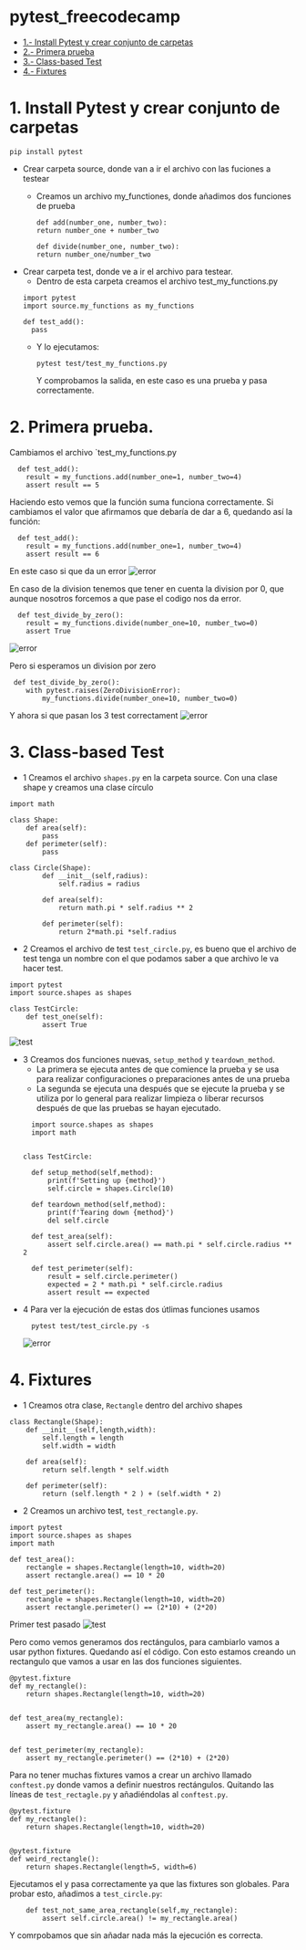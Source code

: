 # pytest_freecodecamp
- [1.- Install Pytest y crear conjunto de carpetas](#schema1)
- [2.- Primera prueba](#schema2)
- [3.- Class-based Test](#schema3)
- [4.- Fixtures](#schema4)


<a name="schema1"></a>

# 1. Install Pytest y crear conjunto de carpetas
``` 
pip install pytest 
``` 
- Crear carpeta source, donde van a ir el archivo con las fuciones a testear
  - Creamos un archivo my_functiones, donde añadimos dos funciones de prueba
  
    ```
    def add(number_one, number_two):
    return number_one + number_two

    def divide(number_one, number_two):
    return number_one/number_two
    ``` 
- Crear carpeta test, donde ve a ir el archivo para testear.
  - Dentro de esta carpeta creamos el archivo test_my_functions.py
  ```
  import pytest
  import source.my_functions as my_functions

  def test_add():
    pass
  ```
  - Y lo ejecutamos: 
    ```
    pytest test/test_my_functions.py
    ``` 
    Y comprobamos la salida, en este caso es una prueba y pasa correctamente.


<a name="schema2"></a>

# 2. Primera prueba.

Cambiamos el archivo `test_my_functions.py
```
  def test_add():
    result = my_functions.add(number_one=1, number_two=4)
    assert result == 5

```
Haciendo esto vemos que la función suma funciona correctamente.
Si cambiamos el valor que afirmamos que debaría de dar a 6, quedando así la función:
```
  def test_add():
    result = my_functions.add(number_one=1, number_two=4)
    assert result == 6

```
En este caso si que da un error
![error](./img/test1.png)

En caso de la division tenemos que tener en cuenta la division por 0, que aunque nosotros forcemos a que pase el codigo 
nos da error.
```
  def test_divide_by_zero():
    result = my_functions.divide(number_one=10, number_two=0)
    assert True
```

![error](./img/test2.png)

Pero si esperamos un division por zero
```
 def test_divide_by_zero():
    with pytest.raises(ZeroDivisionError):
        my_functions.divide(number_one=10, number_two=0)
```
Y ahora si que pasan los 3 test correctament
![error](./img/test3.png)

<a name="schema3"></a>

# 3. Class-based Test
- 1 Creamos el archivo `shapes.py` en la carpeta source. Con una clase shape y creamos una clase círculo
```
import math

class Shape:
    def area(self):
        pass
    def perimeter(self):
        pass

class Circle(Shape):
        def __init__(self,radius):
            self.radius = radius

        def area(self):
            return math.pi * self.radius ** 2

        def perimeter(self):
            return 2*math.pi *self.radius
```
- 2 Creamos el archivo de test `test_circle.py`, es bueno que el archivo de test tenga un nombre con el que podamos
saber a que archivo le va hacer test.
```
import pytest
import source.shapes as shapes

class TestCircle:
    def test_one(self):
        assert True
```
![test](./img/test4.png)

- 3 Creamos dos funciones nuevas, `setup_method` y `teardown_method`.
  - La primera se ejecuta antes de que comience la prueba y se usa para realizar configuraciones o preparaciones antes 
de una prueba
  - La segunda se ejecuta una después que se ejecute la prueba y se utiliza por lo general para realizar limpieza o 
liberar recursos después de que las pruebas se hayan ejecutado.
  ```
    import source.shapes as shapes
    import math


  class TestCircle:

    def setup_method(self,method):
        print(f'Setting up {method}')
        self.circle = shapes.Circle(10)

    def teardown_method(self,method):
        print(f'Tearing down {method}')
        del self.circle

    def test_area(self):
        assert self.circle.area() == math.pi * self.circle.radius ** 2

    def test_perimeter(self):
        result = self.circle.perimeter()
        expected = 2 * math.pi * self.circle.radius
        assert result == expected
  ```
- 4 Para ver la ejecución de estas dos útlimas funciones usamos 
  ```
    pytest test/test_circle.py -s
  ```
  ![error](./img/test5.png)


<a name="schema4"></a>

# 4. Fixtures
- 1 Creamos otra clase, `Rectangle` dentro del archivo shapes
```
class Rectangle(Shape):
    def __init__(self,length,width):
        self.length = length
        self.width = width
        
    def area(self):
        return self.length * self.width
    
    def perimeter(self):
        return (self.length * 2 ) + (self.width * 2)

```
- 2 Creamos un archivo test, `test_rectangle.py`.
```
import pytest
import source.shapes as shapes
import math

def test_area():
    rectangle = shapes.Rectangle(length=10, width=20)
    assert rectangle.area() == 10 * 20

def test_perimeter():
    rectangle = shapes.Rectangle(length=10, width=20)
    assert rectangle.perimeter() == (2*10) + (2*20)

```
Primer test pasado
![test](./img/test6.png)

Pero como vemos generamos dos rectángulos, para cambiarlo vamos a usar python fixtures.
Quedando así el código. Con esto estamos creando un rectangulo que vamos a usar en las dos funciones siguientes.
```
@pytest.fixture
def my_rectangle():
    return shapes.Rectangle(length=10, width=20)


def test_area(my_rectangle):
    assert my_rectangle.area() == 10 * 20


def test_perimeter(my_rectangle):
    assert my_rectangle.perimeter() == (2*10) + (2*20)

```


Para no tener muchas fixtures vamos a crear un archivo llamado `conftest.py` donde vamos a definir nuestros rectángulos.
Quitando las líneas de `test_rectagle.py` y añadiéndolas al `conftest.py`.

```
@pytest.fixture
def my_rectangle():
    return shapes.Rectangle(length=10, width=20)


@pytest.fixture
def weird_rectangle():
    return shapes.Rectangle(length=5, width=6)

```
Ejecutamos el y pasa correctamente  ya que las fixtures son globales. Para probar esto, añadimos a `test_circle.py`:
```
    def test_not_same_area_rectangle(self,my_rectangle):
        assert self.circle.area() != my_rectangle.area()

```
Y comrpobamos que sin añadar nada más la ejecución es correcta.